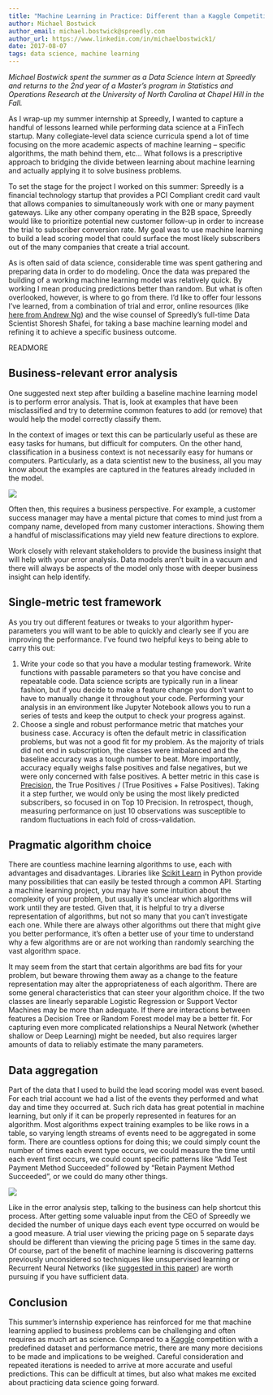 ```yaml
---
title: "Machine Learning in Practice: Different than a Kaggle Competition"
author: Michael Bostwick
author_email: michael.bostwick@spreedly.com
author_url: https://www.linkedin.com/in/michaelbostwick1/
date: 2017-08-07
tags: data science, machine learning
---
```


_Michael Bostwick spent the summer as a Data Science Intern at Spreedly and returns to the 2nd year of a Master’s program in Statistics and Operations Research at the University of North Carolina at Chapel Hill in the Fall._

As I wrap-up my summer internship at Spreedly, I wanted to capture a handful of lessons learned while performing data science at a FinTech startup. Many collegiate-level data science curricula spend a lot of time focusing on the more academic aspects of machine learning – specific algorithms, the math behind them, etc… What follows is a prescriptive approach to bridging the divide between learning about machine learning and actually applying it to solve business problems.

To set the stage for the project I worked on this summer: Spreedly is a financial technology startup that provides a PCI Compliant credit card vault that allows companies to simultaneously work with one or many payment gateways. Like any other company operating in the B2B space, Spreedly would like to prioritize potential new customer follow-up in order to increase the trial to subscriber conversion rate. My goal was to use machine learning to build a lead scoring model that could surface the most likely subscribers out of the many companies that create a trial account.

As is often said of data science, considerable time was spent gathering and preparing data in order to do modeling. Once the data was prepared the building of a working machine learning model was relatively quick. By working I mean producing predictions better than random. But what is often overlooked, however, is where to go from there. I’d like to offer four lessons I’ve learned, from a combination of trial and error, online resources (like [here from Andrew Ng](http://cs229.stanford.edu/materials/ML-advice.pdf)) and the wise counsel of Spreedly’s full-time Data Scientist Shoresh Shafei, for taking a base machine learning model and refining it to achieve a specific business outcome.

READMORE

## Business-relevant error analysis

One suggested next step after building a baseline machine learning model is to perform error analysis. That is, look at examples that have been misclassified and try to determine common features to add (or remove) that would help the model correctly classify them.

In the context of images or text this can be particularly useful as these are easy tasks for humans, but difficult for computers. On the other hand, classification in a business context is not necessarily easy for humans or computers. Particularly, as a data scientist new to the business, all you may know about the examples are captured in the features already included in the model.

![](https://d2mxuefqeaa7sj.cloudfront.net/s_FEF5CD68E59027483F6E6E419C74006857D7AFF3AEA9864AAF29391033702F0B_1501093375209_image.png)

Often then, this requires a business perspective. For example, a customer success manager may have a mental picture that comes to mind just from a company name, developed from many customer interactions. Showing them a handful of misclassifications may yield new feature directions to explore.

Work closely with relevant stakeholders to provide the business insight that will help with your error analysis. Data models aren’t built in a vacuum and there will always be aspects of the model only those with deeper business insight can help identify.

## Single-metric test framework

As you try out different features or tweaks to your algorithm hyper-parameters you will want to be able to quickly and clearly see if you are improving the performance. I’ve found two helpful keys to being able to carry this out:

1. Write your code so that you have a modular testing framework. Write functions with passable parameters so that you have concise and repeatable code. Data science scripts are typically run in a linear fashion, but if you decide to make a feature change you don’t want to have to manually change it throughout your code. Performing your analysis in an environment like Jupyter Notebook allows you to run a series of tests and keep the output to check your progress against.
2. Choose a single and robust performance metric that matches your business case. Accuracy is often the default metric in classification problems, but was not a good fit for my problem. As the majority of trials did not end in subscription, the classes were imbalanced and the baseline accuracy was a tough number to beat. More importantly, accuracy equally weighs false positives and false negatives, but we were only concerned with false positives. A better metric in this case is [Precision](https://scikit-learn.org/stable/auto_examples/model_selection/plot_precision_recall.html), the True Positives / (True Positives + False Positives). Taking it a step further, we would only be using the most likely predicted subscribers, so focused in on Top 10 Precision. In retrospect, though, measuring performance on just 10 observations was susceptible to random fluctuations in each fold of cross-validation.

## Pragmatic algorithm choice

There are countless machine learning algorithms to use, each with advantages and disadvantages. Libraries like [Scikit Learn](https://scikit-learn.org/stable/) in Python provide many possibilities that can easily be tested through a common API. Starting a machine learning project, you may have some intuition about the complexity of your problem, but usually it’s unclear which algorithms will work until they are tested. Given that, it is helpful to try a diverse representation of algorithms, but not so many that you can’t investigate each one. While there are always other algorithms out there that might give you better performance, it’s often a better use of your time to understand why a few algorithms are or are not working than randomly searching the vast algorithm space.

It may seem from the start that certain algorithms are bad fits for your problem, but beware throwing them away as a change to the feature representation may alter the appropriateness of each algorithm. There are some general characteristics that can steer your algorithm choice. If the two classes are linearly separable Logistic Regression or Support Vector Machines may be more than adequate. If there are interactions between features a Decision Tree or Random Forest model may be a better fit. For capturing even more complicated relationships a Neural Network  (whether shallow or Deep Learning) might be needed, but also requires larger amounts of data to reliably estimate the many parameters.

## Data aggregation

Part of the data that I used to build the lead scoring model was event based. For each trial account we had a list of the events they performed and what day and time they occurred at. Such rich data has great potential in machine learning, but only if it can be properly represented in features for an algorithm. Most algorithms expect training examples to be like rows in a table, so varying length streams of events need to be aggregated in some form. There are countless options for doing this; we could simply count the number of times each event type occurs, we could measure the time until each event first occurs, we could count specific patterns like “Add Test Payment Method Succeeded” followed by “Retain Payment Method Succeeded”, or we could do many other things.

![](https://d2mxuefqeaa7sj.cloudfront.net/s_FEF5CD68E59027483F6E6E419C74006857D7AFF3AEA9864AAF29391033702F0B_1501091315366_image.png)

Like in the error analysis step, talking to the business can help shortcut this process. After getting some valuable input from the CEO of Spreedly we decided the number of unique days each event type occurred on would be a good measure. A trial user viewing the pricing page on 5 separate days should be different than viewing the pricing page 5 times in the same day. Of course, part of the benefit of machine learning is discovering patterns previously unconsidered so techniques like unsupervised learning or Recurrent Neural Networks (like [suggested in this paper](http://mlrec.org/2017/papers/paper2.pdf)) are worth pursuing if you have sufficient data.

## Conclusion

This summer’s internship experience has reinforced for me that machine learning applied to business problems can be challenging and often requires as much art as science. Compared to a [Kaggle](https://www.kaggle.com/) competition with a predefined dataset and performance metric, there are many more decisions to be made and implications to be weighed. Careful consideration and repeated iterations is needed to arrive at more accurate and useful predictions. This can be difficult at times, but also what makes me excited about practicing data science going forward.
